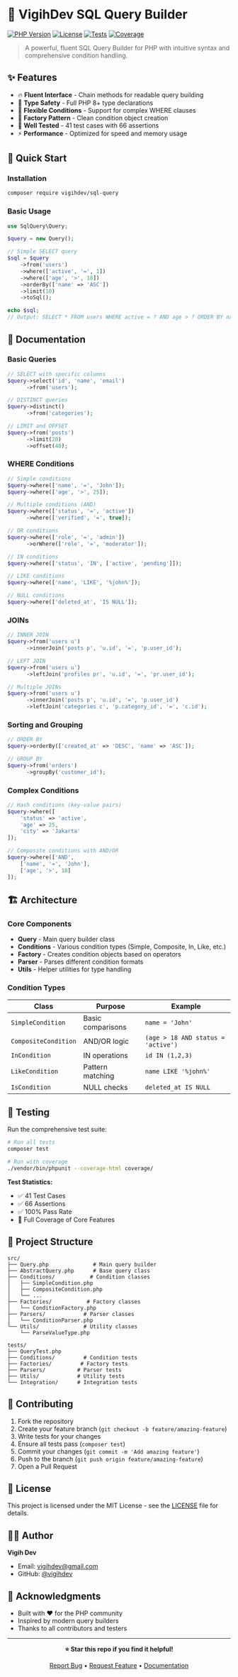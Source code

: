 # 🚀 VigihDev SQL Query Builder

[![PHP Version](https://img.shields.io/badge/PHP-8.0%2B-blue.svg)](https://php.net)
[![License](https://img.shields.io/badge/License-MIT-green.svg)](LICENSE)
[![Tests](https://img.shields.io/badge/Tests-41%20Passed-brightgreen.svg)](tests/)
[![Coverage](https://img.shields.io/badge/Assertions-66-blue.svg)](tests/)

> A powerful, fluent SQL Query Builder for PHP with intuitive syntax and comprehensive condition handling.

## ✨ Features

- 🔥 **Fluent Interface** - Chain methods for readable query building
- 🎯 **Type Safety** - Full PHP 8+ type declarations
- 🧩 **Flexible Conditions** - Support for complex WHERE clauses
- 🔧 **Factory Pattern** - Clean condition object creation
- 📝 **Well Tested** - 41 test cases with 66 assertions
- ⚡ **Performance** - Optimized for speed and memory usage

## 🚀 Quick Start

### Installation

```bash
composer require vigihdev/sql-query
```

### Basic Usage

```php
use SqlQuery\Query;

$query = new Query();

// Simple SELECT query
$sql = $query
    ->from('users')
    ->where(['active', '=', 1])
    ->where(['age', '>', 18])
    ->orderBy(['name' => 'ASC'])
    ->limit(10)
    ->toSql();

echo $sql;
// Output: SELECT * FROM users WHERE active = ? AND age > ? ORDER BY name ASC LIMIT 10
```

## 📖 Documentation

### Basic Queries

```php
// SELECT with specific columns
$query->select('id', 'name', 'email')
      ->from('users');

// DISTINCT queries
$query->distinct()
      ->from('categories');

// LIMIT and OFFSET
$query->from('posts')
      ->limit(20)
      ->offset(40);
```

### WHERE Conditions

```php
// Simple conditions
$query->where(['name', '=', 'John']);
$query->where(['age', '>', 25]);

// Multiple conditions (AND)
$query->where(['status', '=', 'active'])
      ->where(['verified', '=', true]);

// OR conditions
$query->where(['role', '=', 'admin'])
      ->orWhere(['role', '=', 'moderator']);

// IN conditions
$query->where(['status', 'IN', ['active', 'pending']]);

// LIKE conditions
$query->where(['name', 'LIKE', '%john%']);

// NULL conditions
$query->where(['deleted_at', 'IS NULL']);
```

### JOINs

```php
// INNER JOIN
$query->from('users u')
      ->innerJoin('posts p', 'u.id', '=', 'p.user_id');

// LEFT JOIN
$query->from('users u')
      ->leftJoin('profiles pr', 'u.id', '=', 'pr.user_id');

// Multiple JOINs
$query->from('users u')
      ->innerJoin('posts p', 'u.id', '=', 'p.user_id')
      ->leftJoin('categories c', 'p.category_id', '=', 'c.id');
```

### Sorting and Grouping

```php
// ORDER BY
$query->orderBy(['created_at' => 'DESC', 'name' => 'ASC']);

// GROUP BY
$query->from('orders')
      ->groupBy('customer_id');
```

### Complex Conditions

```php
// Hash conditions (key-value pairs)
$query->where([
    'status' => 'active',
    'age' => 25,
    'city' => 'Jakarta'
]);

// Composite conditions with AND/OR
$query->where(['AND', 
    ['name', '=', 'John'],
    ['age', '>', 18]
]);
```

## 🏗️ Architecture

### Core Components

- **Query** - Main query builder class
- **Conditions** - Various condition types (Simple, Composite, In, Like, etc.)
- **Factory** - Creates condition objects based on operators
- **Parser** - Parses different condition formats
- **Utils** - Helper utilities for type handling

### Condition Types

| Class | Purpose | Example |
|-------|---------|---------|
| `SimpleCondition` | Basic comparisons | `name = 'John'` |
| `CompositeCondition` | AND/OR logic | `(age > 18 AND status = 'active')` |
| `InCondition` | IN operations | `id IN (1,2,3)` |
| `LikeCondition` | Pattern matching | `name LIKE '%john%'` |
| `IsCondition` | NULL checks | `deleted_at IS NULL` |

## 🧪 Testing

Run the comprehensive test suite:

```bash
# Run all tests
composer test

# Run with coverage
./vendor/bin/phpunit --coverage-html coverage/
```

**Test Statistics:**
- ✅ 41 Test Cases
- ✅ 66 Assertions  
- ✅ 100% Pass Rate
- 🎯 Full Coverage of Core Features

## 📁 Project Structure

```
src/
├── Query.php              # Main query builder
├── AbstractQuery.php      # Base query class
├── Conditions/           # Condition classes
│   ├── SimpleCondition.php
│   ├── CompositeCondition.php
│   └── ...
├── Factories/           # Factory classes
│   └── ConditionFactory.php
├── Parsers/            # Parser classes
│   └── ConditionParser.php
└── Utils/              # Utility classes
    └── ParseValueType.php

tests/
├── QueryTest.php
├── Conditions/         # Condition tests
├── Factories/         # Factory tests
├── Parsers/          # Parser tests
├── Utils/            # Utility tests
└── Integration/      # Integration tests
```

## 🤝 Contributing

1. Fork the repository
2. Create your feature branch (`git checkout -b feature/amazing-feature`)
3. Write tests for your changes
4. Ensure all tests pass (`composer test`)
5. Commit your changes (`git commit -m 'Add amazing feature'`)
6. Push to the branch (`git push origin feature/amazing-feature`)
7. Open a Pull Request

## 📄 License

This project is licensed under the MIT License - see the [LICENSE](LICENSE) file for details.

## 👨‍💻 Author

**Vigih Dev**
- Email: vigihdev@gmail.com
- GitHub: [@vigihdev](https://github.com/vigihdev)

## 🙏 Acknowledgments

- Built with ❤️ for the PHP community
- Inspired by modern query builders
- Thanks to all contributors and testers

---

<div align="center">

**⭐ Star this repo if you find it helpful!**

[Report Bug](https://github.com/vigihdev/sql-query/issues) • [Request Feature](https://github.com/vigihdev/sql-query/issues) • [Documentation](https://github.com/vigihdev/sql-query/wiki)

</div>
